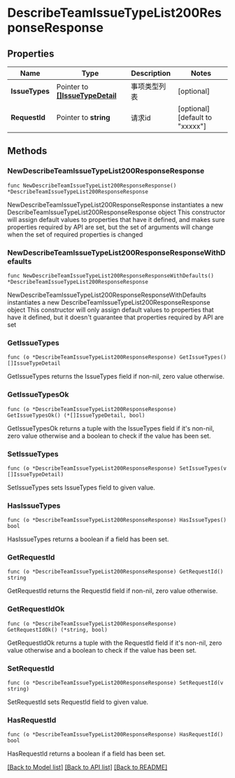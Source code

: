 # DescribeTeamIssueTypeList200ResponseResponse

## Properties

Name | Type | Description | Notes
------------ | ------------- | ------------- | -------------
**IssueTypes** | Pointer to [**[]IssueTypeDetail**](IssueTypeDetail.md) | 事项类型列表 | [optional] 
**RequestId** | Pointer to **string** | 请求id | [optional] [default to "xxxxx"]

## Methods

### NewDescribeTeamIssueTypeList200ResponseResponse

`func NewDescribeTeamIssueTypeList200ResponseResponse() *DescribeTeamIssueTypeList200ResponseResponse`

NewDescribeTeamIssueTypeList200ResponseResponse instantiates a new DescribeTeamIssueTypeList200ResponseResponse object
This constructor will assign default values to properties that have it defined,
and makes sure properties required by API are set, but the set of arguments
will change when the set of required properties is changed

### NewDescribeTeamIssueTypeList200ResponseResponseWithDefaults

`func NewDescribeTeamIssueTypeList200ResponseResponseWithDefaults() *DescribeTeamIssueTypeList200ResponseResponse`

NewDescribeTeamIssueTypeList200ResponseResponseWithDefaults instantiates a new DescribeTeamIssueTypeList200ResponseResponse object
This constructor will only assign default values to properties that have it defined,
but it doesn't guarantee that properties required by API are set

### GetIssueTypes

`func (o *DescribeTeamIssueTypeList200ResponseResponse) GetIssueTypes() []IssueTypeDetail`

GetIssueTypes returns the IssueTypes field if non-nil, zero value otherwise.

### GetIssueTypesOk

`func (o *DescribeTeamIssueTypeList200ResponseResponse) GetIssueTypesOk() (*[]IssueTypeDetail, bool)`

GetIssueTypesOk returns a tuple with the IssueTypes field if it's non-nil, zero value otherwise
and a boolean to check if the value has been set.

### SetIssueTypes

`func (o *DescribeTeamIssueTypeList200ResponseResponse) SetIssueTypes(v []IssueTypeDetail)`

SetIssueTypes sets IssueTypes field to given value.

### HasIssueTypes

`func (o *DescribeTeamIssueTypeList200ResponseResponse) HasIssueTypes() bool`

HasIssueTypes returns a boolean if a field has been set.

### GetRequestId

`func (o *DescribeTeamIssueTypeList200ResponseResponse) GetRequestId() string`

GetRequestId returns the RequestId field if non-nil, zero value otherwise.

### GetRequestIdOk

`func (o *DescribeTeamIssueTypeList200ResponseResponse) GetRequestIdOk() (*string, bool)`

GetRequestIdOk returns a tuple with the RequestId field if it's non-nil, zero value otherwise
and a boolean to check if the value has been set.

### SetRequestId

`func (o *DescribeTeamIssueTypeList200ResponseResponse) SetRequestId(v string)`

SetRequestId sets RequestId field to given value.

### HasRequestId

`func (o *DescribeTeamIssueTypeList200ResponseResponse) HasRequestId() bool`

HasRequestId returns a boolean if a field has been set.


[[Back to Model list]](../README.md#documentation-for-models) [[Back to API list]](../README.md#documentation-for-api-endpoints) [[Back to README]](../README.md)


